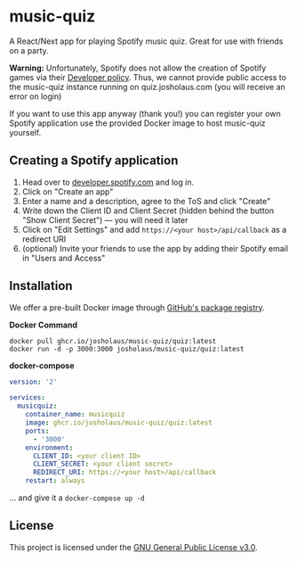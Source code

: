 # music-quiz

A React/Next app for playing Spotify music quiz. Great for use with friends on a party.

**Warning:** Unfortunately, Spotify does not allow the creation of Spotify games via their [Developer policy](https://developer.spotify.com/policy/). Thus, we cannot provide public access to the music-quiz instance running on quiz.josholaus.com (you will receive an error on login)

If you want to use this app anyway (thank you!) you can register your own Spotify application use the provided Docker image to host music-quiz yourself.

## Creating a Spotify application

1. Head over to [developer.spotify.com](https://developer.spotify.com/dashboard/applications) and log in.
2. Click on "Create an app"
3. Enter a name and a description, agree to the ToS and click "Create"
4. Write down the Client ID and Client Secret (hidden behind the button "Show Client Secret") — you will need it later
5. Click on "Edit Settings" and add `https://<your host>/api/callback` as a redirect URI
6. (optional) Invite your friends to use the app by adding their Spotify email in "Users and Access"

## Installation

We offer a pre-built Docker image through [GitHub's package registry](https://github.com/josholaus/music-quiz/packages/).

**Docker Command**

```shell
docker pull ghcr.io/josholaus/music-quiz/quiz:latest
docker run -d -p 3000:3000 josholaus/music-quiz/quiz:latest
```

**docker-compose**

```yml
version: '2'

services:
  musicquiz:
    container_name: musicquiz
    image: ghcr.io/josholaus/music-quiz/quiz:latest
    ports:
      - '3000'
    environment:
      CLIENT_ID: <your client ID>
      CLIENT_SECRET: <your client secret>
      REDIRECT_URI: https://<your host>/api/callback
    restart: always
```

... and give it a `docker-compose up -d`

## License

This project is licensed under the [GNU General Public License v3.0](https://choosealicense.com/licenses/gpl-3.0/).
